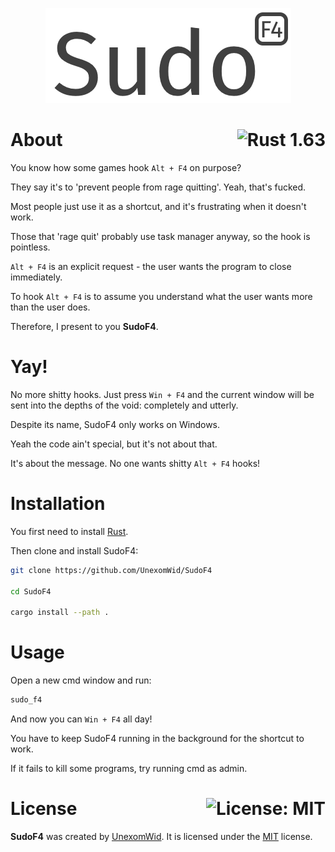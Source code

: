 <p align="center">
  <img src="public/logo.png" width="393" height="152" alt="sudo_f4">
</p>

# About <a href="https://www.rust-lang.org/"><img align="right" src="https://img.shields.io/badge/Rust-1.63-F74C00?logo=rust" alt="Rust 1.63" /></a>

You know how some games hook `Alt + F4` on purpose?

They say it's to 'prevent people from rage quitting'. Yeah, that's fucked.

Most people just use it as a shortcut, and it's frustrating when it doesn't work.

Those that 'rage quit' probably use task manager anyway, so the hook is pointless.

`Alt + F4` is an explicit request - the user wants the program to close immediately.

To hook `Alt + F4` is to assume you understand what the user wants more than the user does.

Therefore, I present to you **SudoF4**.

# Yay!

No more shitty hooks. Just press `Win + F4` and the current window will be sent into the depths of the void: completely and utterly.

Despite its name, SudoF4 only works on Windows.

Yeah the code ain't special, but it's not about that.

It's about the message. No one wants shitty `Alt + F4` hooks!

# Installation

You first need to install [Rust](https://www.rust-lang.org/).

Then clone and install SudoF4:

```sh
git clone https://github.com/UnexomWid/SudoF4

cd SudoF4

cargo install --path .
```

# Usage

Open a new cmd window and run:

```sh
sudo_f4
```

And now you can `Win + F4` all day!

You have to keep SudoF4 running in the background for the shortcut to work.

If it fails to kill some programs, try running cmd as admin.

# License <a href="https://github.com/UnexomWid/SudoF4/blob/master/LICENSE"><img align="right" src="https://img.shields.io/badge/License-MIT-blue.svg" alt="License: MIT" /></a>

**SudoF4** was created by [UnexomWid](https://uw.exom.dev). It is licensed under the [MIT](https://github.com/UnexomWid/SudoF4/blob/master/LICENSE) license.